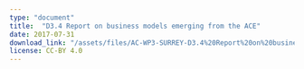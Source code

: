 ```yaml
---
type: "document"
title:  "D3.4 Report on business models emerging from the ACE"
date: 2017-07-31
download_link: "/assets/files/AC-WP3-SURREY-D3.4%20Report%20on%20business%20models%20emerging%20from%20the%20ACE.pdf"
license: CC-BY 4.0
---
```

